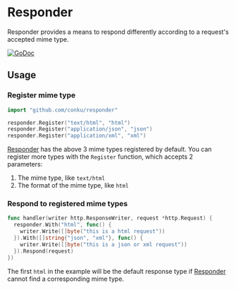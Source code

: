 # Responder

Responder provides a means to respond differently according to a request's accepted mime type.

[![GoDoc](https://godoc.org/github.com/conku/responder?status.svg)](https://godoc.org/github.com/conku/responder)

## Usage

### Register mime type

```go
import "github.com/conku/responder"

responder.Register("text/html", "html")
responder.Register("application/json", "json")
responder.Register("application/xml", "xml")
```

[Responder](https://github.com/conku/responder) has the above 3 mime types registered by default. You can register more types with the `Register` function, which accepts 2 parameters:

1. The mime type, like `text/html`
2. The format of the mime type, like `html`

### Respond to registered mime types

```go
func handler(writer http.ResponseWriter, request *http.Request) {
  responder.With("html", func() {
    writer.Write([]byte("this is a html request"))
  }).With([]string{"json", "xml"}, func() {
    writer.Write([]byte("this is a json or xml request"))
  }).Respond(request)
})
```

The first `html` in the example will be the default response type if [Responder](https://github.com/conku/responder) cannot find a corresponding mime type.
